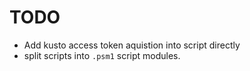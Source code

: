 # TODO

- Add kusto access token aquistion into script directly
- split scripts into `.psm1` script modules.


